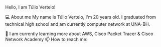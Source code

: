 Hello, I am Túlio Vertelo!


💻 About me
My name is Túlio Vertelo, I'm 20 years old. I graduated from technical high school and am currently computer network at UNA-BH.

🌱 I am currently learning more about AWS, Cisco Packet Tracer & Cisco Network Academy
📫 How to reach me:
  
